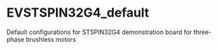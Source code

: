 # EVSTSPIN32G4_default
Default configurations for STSPIN32G4 demonstration board for three-phase brushless motors

